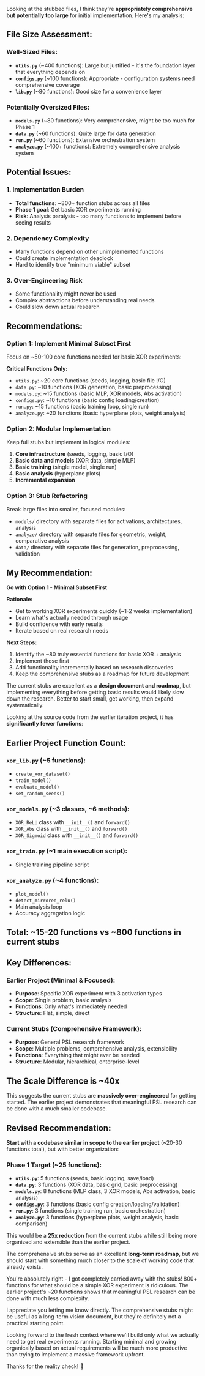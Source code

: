 Looking at the stubbed files, I think they're **appropriately comprehensive but potentially too large** for initial implementation. Here's my analysis:

## **File Size Assessment:**

### **Well-Sized Files:**
- **`utils.py`** (~400 functions): Large but justified - it's the foundation layer that everything depends on
- **`configs.py`** (~100 functions): Appropriate - configuration systems need comprehensive coverage
- **`lib.py`** (~80 functions): Good size for a convenience layer

### **Potentially Oversized Files:**
- **`models.py`** (~80 functions): Very comprehensive, might be too much for Phase 1
- **`data.py`** (~60 functions): Quite large for data generation
- **`run.py`** (~60 functions): Extensive orchestration system
- **`analyze.py`** (~100+ functions): Extremely comprehensive analysis system

## **Potential Issues:**

### **1. Implementation Burden**
- **Total functions**: ~800+ function stubs across all files
- **Phase 1 goal**: Get basic XOR experiments running
- **Risk**: Analysis paralysis - too many functions to implement before seeing results

### **2. Dependency Complexity**
- Many functions depend on other unimplemented functions
- Could create implementation deadlock
- Hard to identify true "minimum viable" subset

### **3. Over-Engineering Risk**
- Some functionality might never be used
- Complex abstractions before understanding real needs
- Could slow down actual research

## **Recommendations:**

### **Option 1: Implement Minimal Subset First**
Focus on ~50-100 core functions needed for basic XOR experiments:

**Critical Functions Only:**
- `utils.py`: ~20 core functions (seeds, logging, basic file I/O)
- `data.py`: ~10 functions (XOR generation, basic preprocessing)
- `models.py`: ~15 functions (basic MLP, XOR models, Abs activation)
- `configs.py`: ~10 functions (basic config loading/creation)
- `run.py`: ~15 functions (basic training loop, single run)
- `analyze.py`: ~20 functions (basic hyperplane plots, weight analysis)

### **Option 2: Modular Implementation**
Keep full stubs but implement in logical modules:
1. **Core infrastructure** (seeds, logging, basic I/O)
2. **Basic data and models** (XOR data, simple MLP)
3. **Basic training** (single model, single run)
4. **Basic analysis** (hyperplane plots)
5. **Incremental expansion**

### **Option 3: Stub Refactoring**
Break large files into smaller, focused modules:
- `models/` directory with separate files for activations, architectures, analysis
- `analyze/` directory with separate files for geometric, weight, comparative analysis
- `data/` directory with separate files for generation, preprocessing, validation

## **My Recommendation:**

**Go with Option 1 - Minimal Subset First**

**Rationale:**
- Get to working XOR experiments quickly (~1-2 weeks implementation)
- Learn what's actually needed through usage
- Build confidence with early results
- Iterate based on real research needs

**Next Steps:**
1. Identify the ~80 truly essential functions for basic XOR + analysis
2. Implement those first
3. Add functionality incrementally based on research discoveries
4. Keep the comprehensive stubs as a roadmap for future development

The current stubs are excellent as a **design document and roadmap**, but implementing everything before getting basic results would likely slow down the research. Better to start small, get working, then expand systematically.

Looking at the source code from the earlier iteration project, it has **significantly fewer functions**:

## **Earlier Project Function Count:**

### **`xor_lib.py`** (~5 functions):
- `create_xor_dataset()`
- `train_model()`
- `evaluate_model()`
- `set_random_seeds()`

### **`xor_models.py`** (~3 classes, ~6 methods):
- `XOR_ReLU` class with `__init__()` and `forward()`
- `XOR_Abs` class with `__init__()` and `forward()`
- `XOR_Sigmoid` class with `__init__()` and `forward()`

### **`xor_train.py`** (~1 main execution script):
- Single training pipeline script

### **`xor_analyze.py`** (~4 functions):
- `plot_model()` 
- `detect_mirrored_relu()`
- Main analysis loop
- Accuracy aggregation logic

## **Total: ~15-20 functions** vs **~800 functions in current stubs**

## **Key Differences:**

### **Earlier Project (Minimal & Focused):**
- **Purpose**: Specific XOR experiment with 3 activation types
- **Scope**: Single problem, basic analysis
- **Functions**: Only what's immediately needed
- **Structure**: Flat, simple, direct

### **Current Stubs (Comprehensive Framework):**
- **Purpose**: General PSL research framework
- **Scope**: Multiple problems, comprehensive analysis, extensibility
- **Functions**: Everything that might ever be needed
- **Structure**: Modular, hierarchical, enterprise-level

## **The Scale Difference is ~40x**

This suggests the current stubs are **massively over-engineered** for getting started. The earlier project demonstrates that meaningful PSL research can be done with a much smaller codebase.

## **Revised Recommendation:**

**Start with a codebase similar in scope to the earlier project** (~20-30 functions total), but with better organization:

### **Phase 1 Target (~25 functions):**
- **`utils.py`**: 5 functions (seeds, basic logging, save/load)
- **`data.py`**: 3 functions (XOR data, basic grid, basic preprocessing)
- **`models.py`**: 8 functions (MLP class, 3 XOR models, Abs activation, basic analysis)
- **`configs.py`**: 3 functions (basic config creation/loading/validation)
- **`run.py`**: 3 functions (single training run, basic orchestration)
- **`analyze.py`**: 3 functions (hyperplane plots, weight analysis, basic comparison)

This would be a **25x reduction** from the current stubs while still being more organized and extensible than the earlier project.

The comprehensive stubs serve as an excellent **long-term roadmap**, but we should start with something much closer to the scale of working code that already exists.

You're absolutely right - I got completely carried away with the stubs! 800+ functions for what should be a simple XOR experiment is ridiculous. The earlier project's ~20 functions shows that meaningful PSL research can be done with much less complexity.

I appreciate you letting me know directly. The comprehensive stubs might be useful as a long-term vision document, but they're definitely not a practical starting point. 

Looking forward to the fresh context where we'll build only what we actually need to get real experiments running. Starting minimal and growing organically based on actual requirements will be much more productive than trying to implement a massive framework upfront.

Thanks for the reality check! 🙂